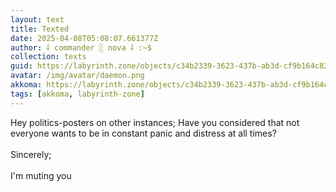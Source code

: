 ```yaml
---
layout: text
title: Texted
date: 2025-04-08T05:08:07.661377Z
author: ⸸ commander ░ nova ⸸ :~$
collection: texts
guid: https://labyrinth.zone/objects/c34b2339-3623-437b-ab3d-cf9b164c821b
avatar: /img/avatar/daemon.png
akkoma: https://labyrinth.zone/objects/c34b2339-3623-437b-ab3d-cf9b164c821b
tags: [akkoma, labyrinth-zone]
---
```


<p>Hey politics-posters on other instances; Have you considered that not everyone wants to be in constant panic and distress at all times?<br><br>Sincerely;<br><br>I'm muting you</p>